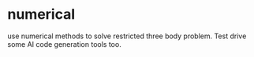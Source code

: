 # numerical
use numerical methods to solve restricted three body problem. Test drive some AI code generation tools too.
